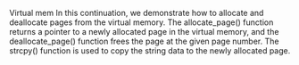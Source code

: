 Virtual mem
In this continuation, we demonstrate how to allocate and deallocate pages from the virtual memory. The allocate_page() function returns a pointer to a newly allocated page in the virtual memory, and the deallocate_page() function frees the page at the given page number. The strcpy() function is used to copy the string data to the newly allocated page.
